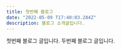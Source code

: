 ```yaml
---
title: 첫번째 블로그
date: "2022-05-09 T17:40:03.284Z"
description: 블로그 소개글입니다.
---
```


첫번째 블로그 글입니다.
두번째 블로그 글입니다.
